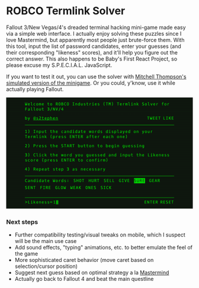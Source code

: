 # ROBCO Termlink Solver

Fallout 3/New Vegas/4's dreaded terminal hacking mini-game made easy via a simple web interface. I actually enjoy solving these puzzles since I love Mastermind, but apparently most people just brute-force them. With this tool, input the list of password candidates, enter your guesses (and their corresponding "likeness" scores), and it'll help you figure out the correct answer. This also happens to be Baby's First React Project, so please excuse my S.P.E.C.I.A.L. JavaScript.

If you want to test it out, you can use the solver with [Mitchell Thompson's simulated version of the minigame](http://mitchellthompson.net/demos/terminal/). Or you could, y'know, use it while actually playing Fallout.

![ROBCO Termlink Solver](share-preview.png)

### Next steps
* Further compatibility testing/visual tweaks on mobile, which I suspect will be the main use case
* Add sound effects, "typing" animations, etc. to better emulate the feel of the game
* More sophisticated caret behavior (move caret based on selection/cursor position)
* Suggest next guess based on optimal strategy a la [Mastermind](http://mathworld.wolfram.com/Mastermind.html)
* Actually go back to Fallout 4 and beat the main questline
